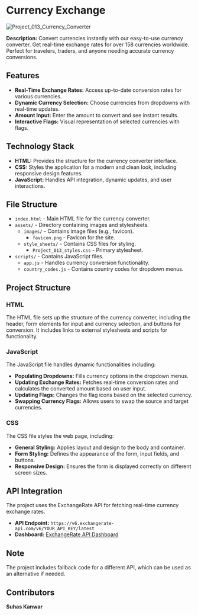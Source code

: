 # Currency Exchange

![Project_013_Currency_Converter](https://github.com/user-attachments/assets/8aa6805a-e55d-4549-9a22-8304a97cd234)

**Description:** Convert currencies instantly with our easy-to-use currency converter. Get real-time exchange rates for over 158 currencies worldwide. Perfect for travelers, traders, and anyone needing accurate currency conversions.

## Features

- **Real-Time Exchange Rates:** Access up-to-date conversion rates for various currencies.
- **Dynamic Currency Selection:** Choose currencies from dropdowns with real-time updates.
- **Amount Input:** Enter the amount to convert and see instant results.
- **Interactive Flags:** Visual representation of selected currencies with flags.

## Technology Stack

- **HTML:** Provides the structure for the currency converter interface.
- **CSS:** Styles the application for a modern and clean look, including responsive design features.
- **JavaScript:** Handles API integration, dynamic updates, and user interactions.

## File Structure

- `index.html` - Main HTML file for the currency converter.
- `assets/` - Directory containing images and stylesheets.
  - `images/` - Contains image files (e.g., favicon).
    - `favicon.png` - Favicon for the site.
  - `style_sheets/` - Contains CSS files for styling.
    - `Project_013_styles.css` - Primary stylesheet.
- `scripts/` - Contains JavaScript files.
  - `app.js` - Handles currency conversion functionality.
  - `country_codes.js` - Contains country codes for dropdown menus.

## Project Structure

### HTML

The HTML file sets up the structure of the currency converter, including the header, form elements for input and currency selection, and buttons for conversion. It includes links to external stylesheets and scripts for functionality.

### JavaScript

The JavaScript file handles dynamic functionalities including:
- **Populating Dropdowns:** Fills currency options in the dropdown menus.
- **Updating Exchange Rates:** Fetches real-time conversion rates and calculates the converted amount based on user input.
- **Updating Flags:** Changes the flag icons based on the selected currency.
- **Swapping Currency Flags:** Allows users to swap the source and target currencies.

### CSS

The CSS file styles the web page, including:
- **General Styling:** Applies layout and design to the body and container.
- **Form Styling:** Defines the appearance of the form, input fields, and buttons.
- **Responsive Design:** Ensures the form is displayed correctly on different screen sizes.

## API Integration

The project uses the ExchangeRate API for fetching real-time currency exchange rates.

- **API Endpoint:** `https://v6.exchangerate-api.com/v6/YOUR_API_KEY/latest`
- **Dashboard:** [ExchangeRate API Dashboard](https://app.exchangerate-api.com/dashboard/confirmed)

## Note

The project includes fallback code for a different API, which can be used as an alternative if needed.

## Contributors
**Suhas Kanwar**
